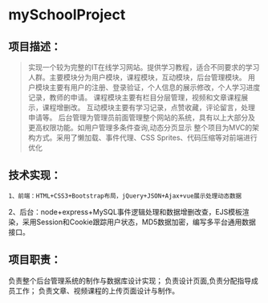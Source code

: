 # mySchoolProject
## 项目描述：
> 实现一个较为完整的IT在线学习网站。提供学习教程，适合不同要求的学习人群。主要模块分为用户模块，课程模块，互动模块，后台管理模块。
  用户模块主要有用户的注册、登录验证，个人信息的展示修改，个人学习进度记录，教师的申请。
  课程模块主要有栏目分层管理，视频和文章课程展示，课程增删改。
  互动模块主要有学习记录，点赞收藏，评论留言，处理申请等。
  后台管理为管理员前面管理整个网站的系统，具有以上大部分及更高权限功能。如用户管理多条件查询,动态分页显示
  整个项目为MVC的架构方式。采用了懒加载、事件代理、CSS Sprites、代码压缩等对前端进行优化
## 技术实现：
 	1、前端：HTML+CSS3+Bootstrap布局，jQuery+JSON+Ajax+vue展示处理动态数据
  2、后台：node+express+MySQL事件逻辑处理和数据增删改查，EJS模板渲染，采用Session和Cookie跟踪用户状态，MD5数据加密，编写多平台通用数据接口。
## 项目职责：
负责整个后台管理系统的制作与数据库设计实现；
负责设计页面,负责分配指导成员工作； 
负责文章、视频课程的上传页面设计与制作。

